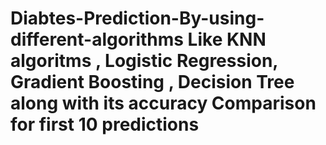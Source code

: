 # Diabtes-Prediction-By-using-different-algorithms Like KNN algoritms , Logistic Regression, Gradient Boosting , Decision Tree along with its  accuracy Comparison for first 10  predictions
